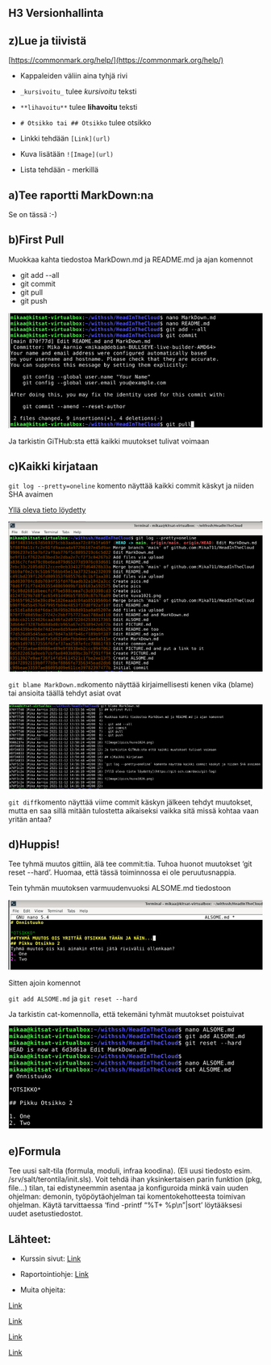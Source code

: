 ## H3 Versionhallinta

## z)Lue ja tiivistä

[https://commonmark.org/help/](https://commonmark.org/help/)

- Kappaleiden väliin aina tyhjä rivi

- `_kursivoitu_` tulee _kursivoitu_ teksti

- `**lihavoitu**` tulee **lihavoitu** teksti

- `# Otsikko tai ## Otsikko` tulee otsikko

- Linkki tehdään `[Link](url)`

- Kuva lisätään `![Image](url)`

- Lista tehdään - merkillä

## a)Tee raportti MarkDown:na

Se on tässä :-)

## b)First Pull

Muokkaa kahta tiedostoa MarkDown.md ja README.md ja ajan komennot

- git add --all
- git commit
- git pull
- git push

![Image](pics/kuva1024.png)

Ja tarkistin GiTHub:sta että kaikki muutokset tulivat voimaan

## c)Kaikki kirjataan

`git log --pretty=oneline` komento näyttää kaikki commit käskyt ja niiden SHA avaimen

[Yllä oleva tieto löydetty](https://git-scm.com/docs/git-log)

![Image](pics/kuva1026.png)

`git blame MarkDown.md`komento näyttää kirjaimellisesti kenen vika (blame) tai ansioita täällä tehdyt asiat ovat

![Image](pics/kuva1028.png)

`git diff`komento näyttää viime commit käskyn jälkeen tehdyt muutokset, mutta en saa sillä mitään tulostetta aikaiseksi vaikka sitä missä kohtaa vaan yritän antaa?

## d)Huppis!

Tee tyhmä muutos gittiin, älä tee commit:tia. Tuhoa huonot muutokset ‘git reset --hard’. Huomaa, että tässä toiminnossa ei ole peruutusnappia.

Tein tyhmän muutoksen varmuudenvuoksi ALSOME.md tiedostoon

![Image](pics/kuva1031.png)

Sitten ajoin komennot

`git add ALSOME.md` ja
`git reset --hard`

Ja tarkistin cat-komennolla, että tekemäni tyhmät muutokset poistuivat

![Image](pics/kuva1032.png)

## e)Formula

Tee uusi salt-tila (formula, moduli, infraa koodina). (Eli uusi tiedosto esim. /srv/salt/terontila/init.sls). Voit tehdä ihan yksinkertaisen parin funktion (pkg, file...) tilan, tai edistyneemmin asentaa ja konfiguroida minkä vain uuden ohjelman: demonin, työpöytäohjelman tai komentokehotteesta toimivan ohjelman. Käytä tarvittaessa ‘find -printf “%T+ %p\n”|sort’ löytääksesi uudet asetustiedostot.


## Lähteet:

- Kurssin sivut: [Link](https://terokarvinen.com/2021/configuration-management-systems-palvelinten-hallinta-ict4tn022-2021-autumn/)

- Raportointiohje: [Link](https://terokarvinen.com/2006/raportin-kirjoittaminen-4/)

- Muita ohjeita:

 [Link](https://terokarvinen.com/)

 [Link](https://stackoverflow.com/questions/35229535/how-to-execute-pkg-refresh-db-in-a-salt-state)

 [Link](https://commonmark.org/help/)

 [Link](https://git-scm.com/docs/git-log)


